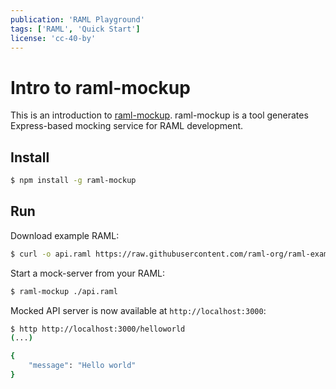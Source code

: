 ```yaml
---
publication: 'RAML Playground'
tags: ['RAML', 'Quick Start']
license: 'cc-40-by'
---
```


# Intro to raml-mockup

This is an introduction to [raml-mockup](https://github.com/tacoss/raml-mockup). raml-mockup is a tool generates Express-based mocking service for RAML development.

## Install


```sh
$ npm install -g raml-mockup
```

## Run

Download example RAML:

```sh
$ curl -o api.raml https://raw.githubusercontent.com/raml-org/raml-examples/master/helloworld/helloworld.raml
```

Start a mock-server from your RAML:

```sh
$ raml-mockup ./api.raml
```

Mocked API server is now available at `http://localhost:3000`:

```sh
$ http http://localhost:3000/helloworld
(...)

{
    "message": "Hello world"
}
```
